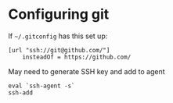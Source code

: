 # Configuring git

If `~/.gitconfig` has this set up:
```shell
[url "ssh://git@github.com/"]
	insteadOf = https://github.com/
```

May need to generate SSH key and add to agent
```shell
eval `ssh-agent -s`
ssh-add
```
